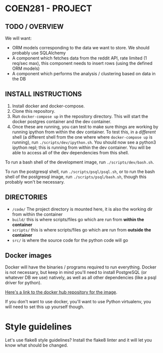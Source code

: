 # COEN281 - PROJECT

## TODO / OVERVIEW
We will want:

* ORM models corresponding to the data we want to store. We should probably use
  SQLAlchemy
* A component which fetches data from the reddit API, rate limited (1 req/sec
  max), this component needs to insert rows (using the defined ORM models)
* A component which performs the analysis / clustering based on data in the DB

## INSTALL INSTRUCTIONS
1. Install docker and docker-compose.
2. Clone this repository.
3. Run `docker-compose up` in the repository directory. This will start the
   docker postgres container and the dev container.
4. Once these are running, you can test to make sure things are working by
   running ipython from within the dev container. To test this, in a
   *different* shell (a different shell from the one where where
   `docker-compose up` is running), run `./scripts/dev/ipython.sh`. You should
   now see a python3 ipython repl; this is running from within the dev
   container.  You will be able to access all of the dev dependencies from this
   shell.

To run a bash shell of the development image, run `./scripts/dev/bash.sh`.

To run the postgresql shell, run `./scripts/psql/psql.sh`, or to run the bash
shell of the postgresql image, run `./scripts/psql/bash.sh`, though this
probably won't be necessary.

## DIRECTORIES
* `/code/` The project directory is mounted here, it is also the working dir from within the container
* `build/` this is where scripts/files go which are run from __within the container__
* `scripts/` this is where scripts/files go which are run from __outside the container__
* `src/` is where the source code for the python code will go

## Docker images
Docker will have the binaries / programs required to run everything. Docker is
not necessary, but keep in mind you'll need to install PostgreSQL (or whatever
DB we use) natively, as well as all other dependencies (like a psql driver for
python).

[Here's a link to the docker hub repository for the
image](https://hub.docker.com/r/lorenmh/coen281-project/).

If you don't want to use docker, you'll want to use Python virtualenv, you will
need to set this up yourself though.

# Style guidelines
Let's use flake8 style guidelines? Install the flake8 linter and it will let
you know what should be changed.
